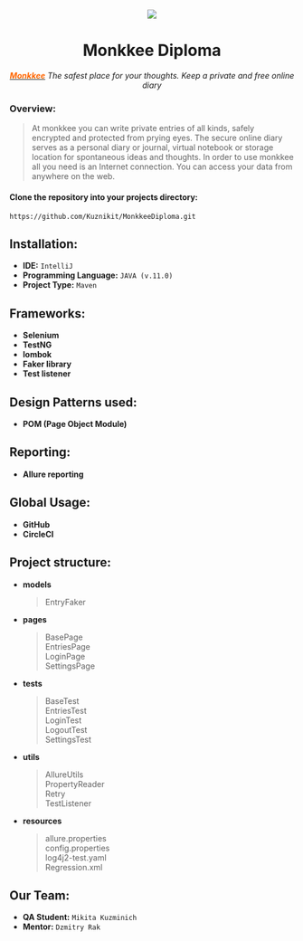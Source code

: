 <h1 align="center"><img src="https://my.monkkee.com/assets/logo-f0892a4a253a67a010b482174e0e4a9f3d95eccc89e4c73422f09d6168df6b6b.png" /></h1>
<h1 align="center">Monkkee Diploma</h1>
<p align="center"><em><a title="monkkee" href="https://my.monkkee.com/#/"><span style="color: #ff6600;"><strong>Monkkee</strong></span></a>&nbsp;The safest place for your thoughts. Keep a private and free online diary</em></p>

<h3 dir="auto" align="left">Overview:</h3>



>At monkkee you can write private entries of all kinds, safely encrypted and protected from prying eyes. The secure online diary serves as a personal diary or journal, virtual notebook or storage location for spontaneous ideas and thoughts. In order to use monkkee all you need is an Internet connection. You can access your data from anywhere on the web.

<h4>Clone the repository into your projects directory:</h4>

```
https://github.com/Kuznikit/MonkkeeDiploma.git
```

## Installation:
- **IDE:** `IntelliJ`
- **Programming Language:** `JAVA (v.11.0)`
- **Project Type:** `Maven`

## Frameworks:
- **Selenium**
- **TestNG**
- **lombok**
- **Faker library**
- **Test listener**

## Design Patterns used:
- **POM (Page Object Module)**

## Reporting:
- **Allure reporting**

## Global Usage:
- **GitHub**
- **CircleCI**

## Project structure:
- **models**
  >EntryFaker
- **pages**
  >BasePage<br>
  >EntriesPage<br>
  >LoginPage<br>
  >SettingsPage<br>
- **tests**
  > BaseTest<br>
  > EntriesTest<br>
  > LoginTest<br>
  > LogoutTest<br>
  > SettingsTest<br>
- **utils**
  > AllureUtils<br>
  > PropertyReader<br>
  > Retry<br>
  > TestListener<br>
- **resources**
  > allure.properties<br>
  > config.properties<br>
  > log4j2-test.yaml<br>
  > Regression.xml<br>
  
## Our Team:
- **QA Student:** `Mikita Kuzminich`
- **Mentor:** `Dzmitry Rak`
